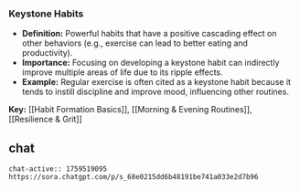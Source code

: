 ### Keystone Habits

- **Definition:** Powerful habits that have a positive cascading effect on other behaviors (e.g., exercise can lead to better eating and productivity).
- **Importance:** Focusing on developing a keystone habit can indirectly improve multiple areas of life due to its ripple effects.
- **Example:** Regular exercise is often cited as a keystone habit because it tends to instill discipline and improve mood, influencing other routines.

**Key:** [[Habit Formation Basics]], [[Morning & Evening Routines]], [[Resilience & Grit]]


## chat
```smart-chatgpt
chat-active:: 1759519095 https://sora.chatgpt.com/p/s_68e0215dd6b48191be741a033e2d7b96
```
